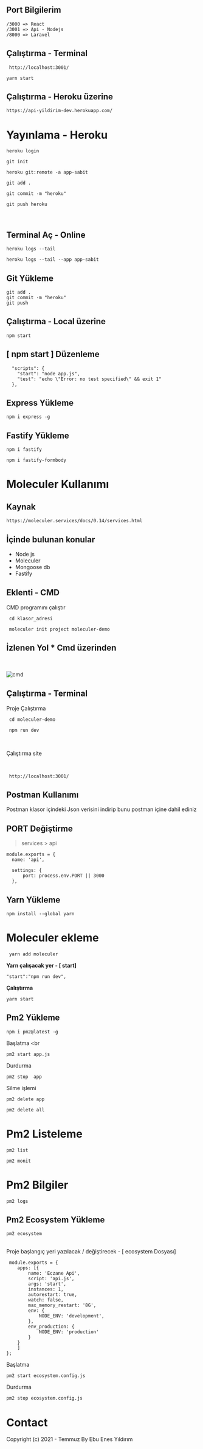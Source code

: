 
## Port Bilgilerim

 ```
 /3000 => React
 /3001 => Api - Nodejs
 /8000 => Laravel
  ```


## Çalıştırma - Terminal

 ```
  http://localhost:3001/
 ```

```
yarn start
```

## Çalıştırma - Heroku üzerine

```
https://api-yildirim-dev.herokuapp.com/
```

# Yayınlama - Heroku

```
heroku login
```

```
git init

heroku git:remote -a app-sabit

git add .

git commit -m "heroku"

git push heroku
```

<br>

## Terminal Aç - Online

```
heroku logs --tail
```

```
heroku logs --tail --app app-sabit
```


## Git Yükleme

```
git add .
git commit -m "heroku"
git push
```

## Çalıştırma - Local üzerine

```
npm start
```

## [ npm start ] Düzenleme

```
  "scripts": {
    "start": "node app.js",
    "test": "echo \"Error: no test specified\" && exit 1"
  },

```

## Express Yükleme

```
npm i express -g
```

## Fastify Yükleme

```
npm i fastify
```

```
npm i fastify-formbody
```
# Moleculer Kullanımı

  ## Kaynak
  
  ```
  https://moleculer.services/docs/0.14/services.html
  ```


   ## İçinde bulunan konular

   * Node js
   * Moleculer 
   * Mongoose db
   * Fastify 

 ## Eklenti - CMD

  CMD programını çalıştır 

 ```
  cd klasor_adresi
 ```


 ```
  moleculer init project moleculer-demo
 ```
 
  ## İzlenen Yol * Cmd üzerinden
  <br>
  
 
 ![cmd](https://user-images.githubusercontent.com/86044516/126914590-3ca0a383-8ce0-403e-b09b-3f4c9e4a6eb2.png)

  

   ## Çalıştırma - Terminal

   Proje  Çalıştırma 
 
 ```
  cd moleculer-demo
 ```

 ```
  npm run dev
 ```

<br>

 Çalıştırma site

<br>

 ```
  http://localhost:3001/
 ```

  ## Postman Kullanımı

   Postman klasor içindeki Json verisini indirip bunu postman içine dahil ediniz
  <br>

  ## PORT Değiştirme

  > services > api 

  ```
  module.exports = {
	name: 'api',

	settings: {
		port: process.env.PORT || 3000
	},

  ```


  
## Yarn Yükleme

```
npm install --global yarn
```

# Moleculer ekleme

```
 yarn add moleculer
```

<b> Yarn çalışacak yer - [ start] </b>
```
"start":"npm run dev",
```

<b> Çalıştırma </b>
```
yarn start
```


## Pm2 Yükleme

```
npm i pm2@latest -g
```

Başlatma
<br

```
pm2 start app.js
```

Durdurma
<br>

```
pm2 stop  app
```

Silme işlemi
<br>

```
pm2 delete app
```

```
pm2 delete all
```

# Pm2 Listeleme

```
pm2 list
```

```
pm2 monit
```

# Pm2 Bilgiler

```
pm2 logs
```

## Pm2 Ecosystem Yükleme

```
pm2 ecosystem
```

<br>
 Proje başlangıç yeri yazılacak / değiştirecek - [ ecosystem Dosyası]

```
 module.exports = {
	apps: [{
		name: 'Eczane Api',
		script: 'api.js',
		args: 'start',
		instances: 1,
		autorestart: true,
		watch: false,
		max_memory_restart: '8G',
		env: {
			NODE_ENV: 'development',
		},
		env_production: {
			NODE_ENV: 'production'
    	}
	}
	]
};
```

Başlatma
<br>

```
pm2 start ecosystem.config.js
```

Durdurma
<br>

```
pm2 stop ecosystem.config.js
```




# Contact
Copyright (c) 2021 - Temmuz  By Ebu Enes Yıldırım

